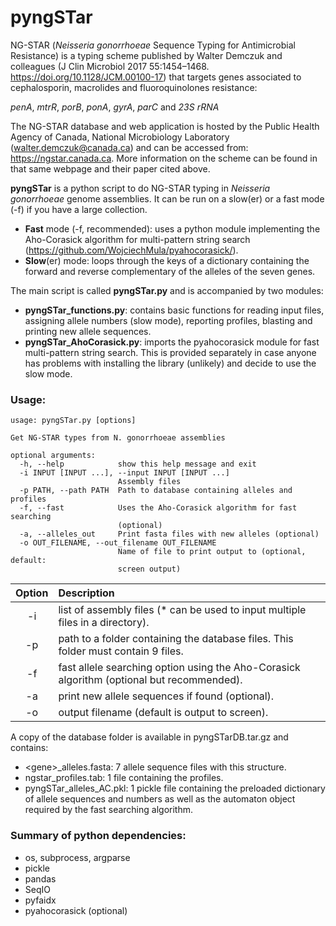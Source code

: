 # pyngSTar

NG-STAR (*Neisseria gonorrhoeae* Sequence Typing for Antimicrobial Resistance) is a typing scheme published by Walter Demczuk and colleagues (J Clin Microbiol 2017 55:1454–1468. https://doi.org/10.1128/JCM.00100-17) that targets genes associated to cephalosporin, macrolides and fluoroquinolones resistance:

*penA*, *mtrR*, *porB*, *ponA*, *gyrA*, *parC* and *23S rRNA*

The NG-STAR database and web application is hosted by the Public Health Agency of Canada, National Microbiology Laboratory (walter.demczuk@canada.ca) and can be accessed from: https://ngstar.canada.ca. More information on the scheme can be found in that same webpage and their paper cited above.

**pyngSTar** is a python script to do NG-STAR typing in *Neisseria gonorrhoeae* genome assemblies. It can be run on a slow(er) or a fast mode (-f) if you have a large collection. 
* **Fast** mode (-f, recommended): uses a python module implementing the Aho-Corasick algorithm for multi-pattern string search (https://github.com/WojciechMula/pyahocorasick/).
* **Slow**(er) mode: loops through the keys of a dictionary containing the forward and reverse complementary of the alleles of the seven genes.

The main script is called **pyngSTar.py** and is accompanied by two modules:
* **pyngSTar_functions.py**: contains basic functions for reading input files, assigning allele numbers (slow mode), reporting profiles, blasting and printing new allele sequences.
* **pyngSTar_AhoCorasick.py**: imports the pyahocorasick module for fast multi-pattern string search. This is provided separately in case anyone has problems with installing the library (unlikely) and decide to use the slow mode.

### Usage:

```
usage: pyngSTar.py [options]

Get NG-STAR types from N. gonorrhoeae assemblies

optional arguments:
  -h, --help            show this help message and exit
  -i INPUT [INPUT ...], --input INPUT [INPUT ...]
                        Assembly files
  -p PATH, --path PATH  Path to database containing alleles and profiles
  -f, --fast            Uses the Aho-Corasick algorithm for fast searching
                        (optional)
  -a, --alleles_out     Print fasta files with new alleles (optional)
  -o OUT_FILENAME, --out_filename OUT_FILENAME
                        Name of file to print output to (optional, default:
                        screen output)
```
| Option | Description |
| :---: | :--- |
| -i | list of assembly files (* can be used to input multiple files in a directory). |
| -p | path to a folder containing the database files. This folder must contain 9 files. |
| -f | fast allele searching option using the Aho-Corasick algorithm (optional but recommended). |
| -a | print new allele sequences if found (optional). |
| -o | output filename (default is output to screen). |

A copy of the database folder is available in pyngSTarDB.tar.gz and contains:
* \<gene\>_alleles.fasta: 7 allele sequence files with this structure. 
* ngstar_profiles.tab: 1 file containing the profiles.
* pyngSTar_alleles_AC.pkl: 1 pickle file containing the preloaded dictionary of allele sequences and numbers as well as the automaton object required by the fast searching algorithm.


### Summary of python dependencies:
* os, subprocess, argparse
* pickle
* pandas
* SeqIO
* pyfaidx
* pyahocorasick (optional)
